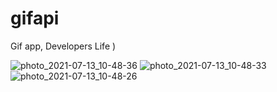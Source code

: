 # gifapi
Gif app, Developers Life )

![photo_2021-07-13_10-48-36](https://user-images.githubusercontent.com/37980168/125412882-259fa00f-45ee-4343-a43a-25df0312b305.jpg)
![photo_2021-07-13_10-48-33](https://user-images.githubusercontent.com/37980168/125412879-57f5f26a-6d63-4dac-968f-c21fef4f56e1.jpg)
![photo_2021-07-13_10-48-26](https://user-images.githubusercontent.com/37980168/125412874-3c1278a5-c3dc-4972-9268-2d79e435a577.jpg)
